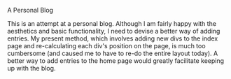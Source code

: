 A Personal Blog

This is an attempt at a personal blog. Although I am fairly happy with the aesthetics and basic functionality, I need to devise a better way of adding entries. My present method, which involves adding new divs to the index page and re-calculating each div's position on the page, is much too cumbersome (and caused me to have to re-do the entire layout today). A better way to add entries to the home page would greatly facilitate keeping up with the blog.
